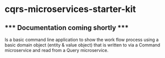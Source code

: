 # cqrs-microservices-starter-kit

## *** Documentation coming shortly ***

Is a basic command line application to show the work flow process using a basic domain object (entity & value object) that is written to via a Command microservice and read from a Query microservice.
